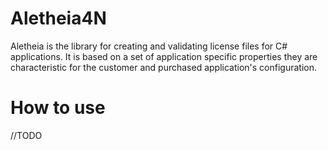 # Aletheia4N
Aletheia is the library for creating and validating license files for C# applications. It is based on a set of 
application specific properties they are characteristic for the customer and purchased application's configuration.

# How to use

//TODO
